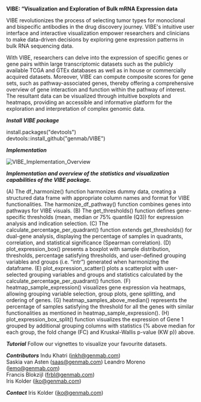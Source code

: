 **VIBE: “Visualization and Exploration of Bulk mRNA Expression data**


VIBE revolutionizes the process of selecting tumor types for monoclonal and bispecific antibodies in the drug discovery journey. VIBE's intuitive user interface and interactive visualization empower researchers and clinicians to make data-driven decisions by exploring gene expression patterns in bulk RNA sequencing data.

With VIBE, researchers can delve into the expression of specific genes or gene pairs within large transcriptomic datasets such as the publicly available TCGA and GTEx databases as well as in house or commercially acquired datasets. Moreover, VIBE can compute composite scores for gene sets, such as pathway-associated genes, thereby offering a comprehensive overview of gene interaction and function within the pathway of interest. The resultant data can be visualized through intuitive boxplots and heatmaps, providing an accessible and informative platform for the exploration and interpretation of complex genomic data. 

***Install VIBE package***


install.packages("devtools")  
devtools::install_github("genmab/VIBE")

***Implementation***

![VIBE_Implementation_Overview](https://github.com/genmab/VIBE/assets/139466232/33319a98-3493-44d7-845e-dd89993aebf5)



***Implementation and overview of the statistics and visualization capabilities of the VIBE package.***


(A) The df_harmonize() function harmonizes dummy data, creating a structured data frame with appropriate column names and format for VIBE functionalities. The harmonize_df_pathway() function combines genes into pathways for VIBE visuals. 
(B) The get_thresholds() function defines gene-specific thresholds (mean, median or 75% quantile (Q3)) for expression analysis and indication selection. 
(C) The calculate_percentage_per_quadrant() function extends get_thresholds() for dual-gene analysis, displaying the percentage of samples in quadrants, correlation, and statistical significance (Spearman correlation). 
(D) plot_expression_box() presents a boxplot with sample distribution, thresholds, percentage satisfying thresholds, and user-defined grouping variables and groups (i.e. “intr”) generated when harmonizing the dataframe. 
(E) plot_expression_scatter() plots a scatterplot with user-selected grouping variables and groups and statistics calculated by the calculate_percentage_per_quadrant() function. 
(F) heatmap_sample_expression() visualizes gene expression via heatmaps, allowing grouping variable selection, group plots, gene splitting, and ordering of genes. 
(G) heatmap_samples_above_median() represents the percentage of samples satisfying the threshold for all the genes with similar functionalities as mentioned in heatmap_sample_expression(). 
(H) plot_expression_box_split() function visualizes the expression of Gene 1 grouped by additional grouping columns with statistics (% above median for each group, the fold change (FC) and Kruskal-Wallis p-value (KW p)) above. 

***Tutorial***
Follow our vignettes to visualize your favourite datasets.


***Contributors***
Indu Khatri (inkh@genmab.com)  
Saskia van Asten (saas@genmab.com) 
Leandro Moreno (lemo@genmab.com)  
Francis Blokzijl (frbl@genmab.com)  
Iris Kolder (iko@genmab.com)  


***Contact***
Iris Kolder (iko@genmab.com) 
